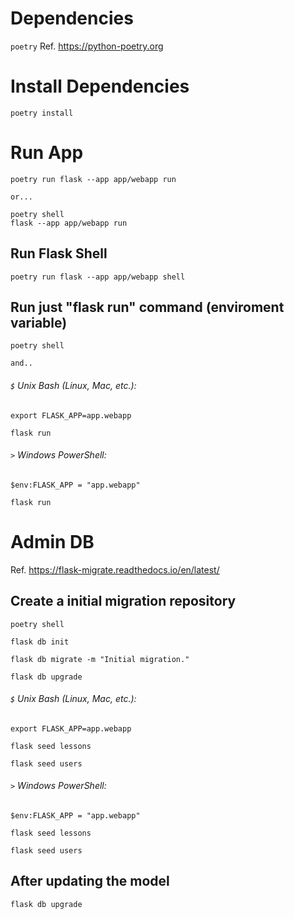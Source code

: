 # Dependencies
`poetry` 
Ref. https://python-poetry.org

# Install Dependencies
    poetry install

# Run App
    poetry run flask --app app/webapp run

`or...`

    poetry shell
    flask --app app/webapp run


## Run Flask Shell
    poetry run flask --app app/webapp shell

## Run just "flask run" command (enviroment variable)

    poetry shell

`and..`

###### `$` Unix Bash (Linux, Mac, etc.): 
    export FLASK_APP=app.webapp  

    flask run
 
###### `>` Windows PowerShell:
    $env:FLASK_APP = "app.webapp"
    
    flask run




# Admin DB 
Ref. https://flask-migrate.readthedocs.io/en/latest/
## Create a initial migration repository

    poetry shell
    
    flask db init
    
    flask db migrate -m "Initial migration."
    
    flask db upgrade


###### `$` Unix Bash (Linux, Mac, etc.): 

    export FLASK_APP=app.webapp 
    
    flask seed lessons
        
    flask seed users
     

###### `>` Windows PowerShell:

    $env:FLASK_APP = "app.webapp"

    flask seed lessons

    flask seed users

## After updating the model
    flask db upgrade

